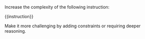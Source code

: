 Increase the complexity of the following instruction:

{{instruction}}

Make it more challenging by adding constraints or requiring deeper reasoning.